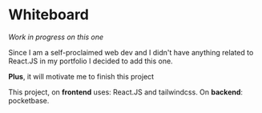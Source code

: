 # Whiteboard

*Work in progress on this one*

Since I am a self-proclaimed web dev and I didn't have anything related to React.JS in my portfolio I decided to add this one.

**Plus**, it will motivate me to finish this project

This project, on **frontend** uses: React.JS and tailwindcss.
On **backend**: pocketbase.
